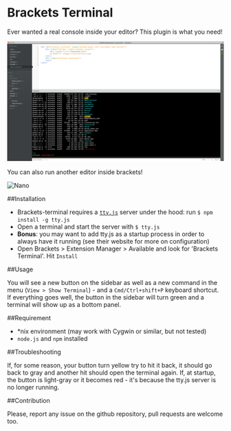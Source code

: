 Brackets Terminal
=================

Ever wanted a real console inside your editor? This plugin is what you need!

![general screenshot](images/screenshot_1.png)

You can also run another editor inside brackets!

![Nano](images/screenshot_2.png)


##Installation

* Brackets-terminal requires a [`tty.js`](https://github.com/chjj/tty.js/) server under the hood: run `$ npm install -g tty.js`
* Open a terminal and start the server with `$ tty.js`
* **Bonus**: you may want to add tty.js as a startup process in order to always have it running (see their website for more on configuration)
* Open Brackets > Extension Manager > Available and look for 'Brackets Terminal'. Hit `Install`

##Usage

You will see a new button on the sidebar as well as a new command in the menu (`View > Show Terminal`) - and a `Cmd/Ctrl+shift+P` keyboard shortcut. If everything goes well,
the button in the sidebar will turn green and a terminal will show up as a bottom panel.


##Requirement

* \*nix environment (may work with Cygwin or similar, but not tested)
* `node.js` and `npm` installed


##Troubleshooting

If, for some reason, your button turn yellow try to hit it back, it should go back to gray and another hit should open the terminal again.
If, at startup, the button is light-gray or it becomes red - it's because the tty.js server is no longer running.

##Contribution

Please, report any issue on the github repository, pull requests are welcome too.

